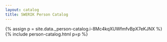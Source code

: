 ```yaml
---
layout: catalog
title: SWERIK Person Catalog
---
```

{% assign p = site.data._person-catalog.i-8Mc4kqXUWfmfvBpX7eKJNX %}
{% include person-catalog.html p=p %}

